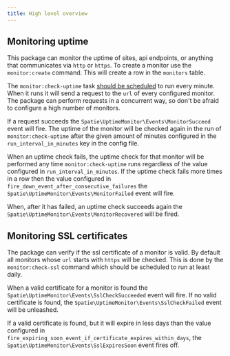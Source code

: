 ```yaml
---
title: High level overview
---
```


## Monitoring uptime

This package can monitor the uptime of sites, api endpoints, or anything that communicates via `http` or `https`. To create a monitor use the `monitor:create` command. This will create a row in the `monitors`  table. 

The `monitor:check-uptime` task [should be scheduled](https://docs.spatie.be/laravel-uptime-monitor/v1/installation-and-setup#scheduling) to run every minute. When it runs it will send a request to the `url`  of every configured monitor. The package can perform requests in a concurrent way, so don't be afraid to configure a high number of monitors.
   
 If a request succeeds the `Spatie\UptimeMonitor\Events\MonitorSucceed` event will fire. The uptime of the monitor will be checked again in the run of `monitor:check-uptime` after the given amount of minutes configured in the `run_interval_in_minutes` key in the config file.

When an uptime check fails, the uptime check for that monitor will be performed any time `monitor:check-uptime` runs regardless of the value configured in `run_interval_in_minutes`.
If the uptime check fails more times in a row then the value configured in `fire_down_event_after_consecutive_failures` the `Spatie\UptimeMonitor\Events\MonitorFailed` event will fire. 

When, after it has failed, an uptime check succeeds again the `Spatie\UptimeMonitor\Events\MonitorRecovered` will be fired.

## Monitoring SSL certificates

The package can verify if the ssl certificate of a monitor is valid. By default all monitors whose `url` starts with `https` will be checked. This is done by the `monitor:check-ssl` command which should be scheduled to run at least daily. 

When a valid certificate for a monitor is found the `Spatie\UptimeMonitor\Events\SslCheckSucceeded` event will fire. If no valid certificate is found, the `Spatie\UptimeMonitor\Events\SslCheckFailed` event will be unleashed. 
 
 If a valid certificate is found, but it will expire in less days than the value configured in `fire_expiring_soon_event_if_certificate_expires_within_days`, the `Spatie\UptimeMonitor\Events\SslExpiresSoon` event fires off.
